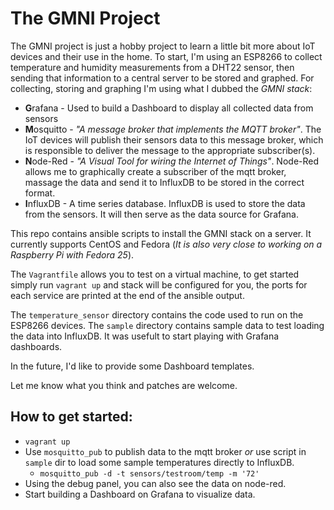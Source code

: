 # The GMNI Project

The GMNI project is just a hobby project to learn a little bit more about IoT
devices and their use in the home. To start, I'm using an ESP8266 to collect
temperature and humidity measurements from a DHT22 sensor, then sending that
information to a central server to be stored and graphed. For collecting,
storing and graphing I'm using what I dubbed the _GMNI stack_:
  * **G**rafana - Used to build a Dashboard to display all collected data from
    sensors
  * **M**osquitto - _"A message broker that implements the MQTT broker"_. The IoT
    devices will publish their sensors data to this message broker, which is
    responsible to deliver the message to the appropriate subscriber(s).
  * **N**ode-Red - _"A Visual Tool for wiring the Internet of Things"_. Node-Red
    allows me to graphically create a subscriber of the mqtt broker, massage
    the data and send it to InfluxDB to be stored in the correct format.
  * **I**nfluxDB - A time series database. InfluxDB is used to store the data
    from the sensors. It will then serve as the data source for Grafana.

This repo contains ansible scripts to install the GMNI stack on a server. It
currently supports CentOS and Fedora (_It is also very close to working on
a Raspberry Pi with Fedora 25_).

The ``Vagrantfile`` allows you to test on a virtual machine, to get started
simply run ``vagrant up`` and stack will be configured for you, the ports for
each service are printed at the end of the ansible output.

The ``temperature_sensor`` directory contains the code used to run on the
ESP8266 devices. The ``sample`` directory contains sample data to test loading
the data into InfluxDB. It was usefult to start playing with Grafana dashboards.

In the future, I'd like to provide some Dashboard templates.

Let me know what you think and patches are welcome.

## How to get started:

  * ``vagrant up``
  * Use ``mosquitto_pub`` to publish data to the mqtt broker _or_ use script
    in ``sample`` dir to load some sample temperatures directly to InfluxDB.
    * ``mosquitto_pub -d -t sensors/testroom/temp -m '72'``
  * Using the debug panel, you can also see the data on node-red.
  * Start building a Dashboard on Grafana to visualize data.
